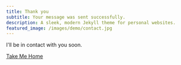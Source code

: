 ```yaml
---
title: Thank you
subtitle: Your message was sent successfully.
description: A sleek, modern Jekyll theme for personal websites.
featured_image: /images/demo/contact.jpg
---
```


I'll be in contact with you soon.

[Take Me Home](/)

